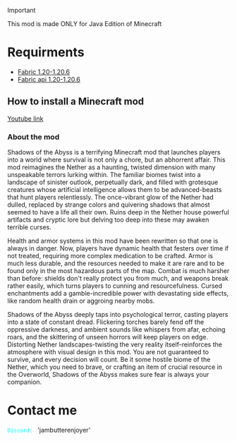 > [!IMPORTANT]
> This mod is made ONLY for Java Edition of Minecraft
# Requirments
- [Fabric 1.20-1.20.6](https://fabricmc.net/)
- [Fabric api 1.20-1.20.6](https://modrinth.com/mod/fabric-api/versions)
## How to install a Minecraft mod
[Youtube link](https://www.youtube.com/watch?v=nVYlozhptC0)
### About the mod 
Shadows of the Abyss is a terrifying Minecraft mod that launches players into a world where survival is not only a chore, but an abhorrent affair. This mod reimagines the Nether as a haunting, twisted dimension with many unspeakable terrors lurking within. The familiar biomes twist into a landscape of sinister outlook, perpetually dark, and filled with grotesque creatures whose artificial intelligence allows them to be advanced-beasts that hunt players relentlessly. The once-vibrant glow of the Nether had dulled, replaced by strange colors and quivering shadows that almost seemed to have a life all their own. Ruins deep in the Nether house powerful artifacts and cryptic lore but delving too deep into these may awaken terrible curses.

Health and armor systems in this mod have been rewritten so that one is always in danger. Now, players have dynamic health that festers over time if not treated, requiring more complex medication to be crafted. Armor is much less durable, and the resources needed to make it are rare and to be found only in the most hazardous parts of the map. Combat is much harsher than before: shields don't really protect you from much, and weapons break rather easily, which turns players to cunning and resourcefulness. Cursed enchantments add a gamble-incredible power with devastating side effects, like random health drain or aggroing nearby mobs.

Shadows of the Abyss deeply taps into psychological terror, casting players into a state of constant dread. Flickering torches barely fend off the oppressive darkness, and ambient sounds like whispers from afar, echoing roars, and the skittering of unseen horrors will keep players on edge. Distorting Nether landscapes-twisting the very reality itself-reinforces the atmosphere with visual design in this mod. You are not guaranteed to survive, and every decision will count. Be it some hostile biome of the Nether, which you need to brave, or crafting an item of crucial resource in the Overworld, Shadows of the Abyss makes sure fear is always your companion.

# Contact me
<code style="color : aqua">Discord: </code> 'jambutterenjoyer'
